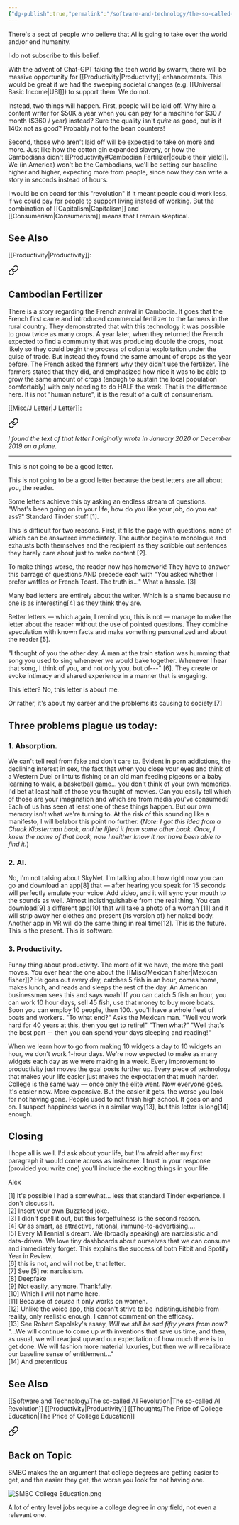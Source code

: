 ```yaml
---
{"dg-publish":true,"permalink":"/software-and-technology/the-so-called-ai-revolution/","tags":["technology","productivity"],"noteIcon":2}
---
```



There's a sect of people who believe that AI is going to take over the world and/or end humanity.

I do not subscribe to this belief.

With the advent of Chat-GPT taking the tech world by swarm, there will be massive opportunity for [[Productivity\|Productivity]] enhancements. This would be great if we had the sweeping societal changes (e.g. [[Universal Basic Income\|UBI]]) to support them. We do not.

Instead, two things will happen. First, people will be laid off. Why hire a content writer for $50K a year when you can pay for a machine for $30 / month (\$360 / year) instead? Sure the quality isn't *quite* as good, but is it 140x not as good? Probably not to the bean counters!

Second, those who aren't laid off will be expected to take on more and more. Just like how the cotton gin expanded slavery, or how the Cambodians didn't [[Productivity#Cambodian Fertilizer\|double their yield]]. We (in America) won't be the Cambodians, we'll be setting our baseline higher and higher, expecting more from people, since now they can write a story in seconds instead of hours.

I would be on board for this "revolution" if it meant people could work less, if we could pay for people to support living instead of working. But the combination of [[Capitalism\|Capitalism]] and [[Consumerism\|Consumerism]] means that I remain skeptical.

## See Also

[[Productivity\|Productivity]]:
 
<div class="transclusion internal-embed is-loaded"><a class="markdown-embed-link" href="/productivity/#cambodian-fertilizer" aria-label="Open link"><svg xmlns="http://www.w3.org/2000/svg" width="24" height="24" viewBox="0 0 24 24" fill="none" stroke="currentColor" stroke-width="2" stroke-linecap="round" stroke-linejoin="round" class="svg-icon lucide-link"><path d="M10 13a5 5 0 0 0 7.54.54l3-3a5 5 0 0 0-7.07-7.07l-1.72 1.71"></path><path d="M14 11a5 5 0 0 0-7.54-.54l-3 3a5 5 0 0 0 7.07 7.07l1.71-1.71"></path></svg></a><div class="markdown-embed">



## Cambodian Fertilizer
There is a story regarding the French arrival in Cambodia. It goes that the French first came and introduced commercial fertilizer to the farmers in the rural country. They demonstrated that with this technology it was possible to grow twice as many crops. A year later, when they returned the French expected to find a community that was producing double the crops, most likely so they could begin the process of colonial exploitation under the guise of trade. But instead they found the same amount of crops as the year before. The French asked the farmers why they didn't use the fertilizer. The farmers stated that they did, and emphasized how nice it was to be able to grow the same amount of crops (enough to sustain the local population comfortably) with only needing to do HALF the work. That is the difference here. It is not "human nature", it is the result of a cult of consumerism.


</div></div>

[[Misc/J Letter\|J Letter]]:


<div class="transclusion internal-embed is-loaded"><a class="markdown-embed-link" href="/misc/j-letter/#3-productivity" aria-label="Open link"><svg xmlns="http://www.w3.org/2000/svg" width="24" height="24" viewBox="0 0 24 24" fill="none" stroke="currentColor" stroke-width="2" stroke-linecap="round" stroke-linejoin="round" class="svg-icon lucide-link"><path d="M10 13a5 5 0 0 0 7.54.54l3-3a5 5 0 0 0-7.07-7.07l-1.72 1.71"></path><path d="M14 11a5 5 0 0 0-7.54-.54l-3 3a5 5 0 0 0 7.07 7.07l1.71-1.71"></path></svg></a><div class="markdown-embed">





*I found the text of that letter I originally wrote in January 2020 or December 2019 on a plane.*

---
This is not going to be a good letter.  

This is not going to be a good letter because the best letters are all about you, the reader.

Some letters achieve this by asking an endless stream of questions. "What's been going on in your life, how do you like your job, do you eat ass?" Standard Tinder stuff [1]. 

This is difficult for two reasons. First, it fills the page with questions, none of which can be answered immediately. The author begins to monologue and exhausts both themselves and the recipient as they scribble out sentences they barely care about just to make content [2]. 

To make things worse, the reader now has homework! They have to answer this barrage of questions AND precede each with "You asked whether I prefer waffles or French Toast. The truth is..." What a hassle. [3]  

Many bad letters are entirely about the writer. Which is a shame because no one is as interesting[4] as they think they are.  

Better letters — which again, I remind you, this is not — manage to make the letter about the reader without the use of pointed questions. They combine speculation with known facts and make something personalized and about the reader [5]. 

"I thought of you the other day. A man at the train station was humming that song you used to sing whenever we would bake together. Whenever I hear that song, I think of you, and not only you, but of---" [6]. They create or evoke intimacy and shared experience in a manner that is engaging.  

This letter? No, this letter is about me.  

Or rather, it's about my career and the problems its causing to society.[7]  

## Three problems plague us today:  
  
### 1.  **Absorption**.

We can't tell real from fake and don't care to. Evident in porn addictions, the declining interest in sex, the fact that when you close your eyes and think of a Western Duel or Intuits fishing or an old man feeding pigeons or a baby learning to walk, a basketball game... you don't think of your own memories. I'd bet at least half of those you thought of movies. Can you easily tell which of those are your imagination and which are from media you've consumed? Each of us has seen at least one of these things happen. But our own memory isn't what we're turning to. At the risk of this sounding like a manifesto, I will belabor this point no further.  (*Note: I got this idea from a Chuck Klosterman book, and he lifted it from some other book. Once, I knew the name of that book, now I neither know it nor have been able to find it.*)

### 2. **AI**.
No, I'm not talking about SkyNet. I'm talking about how right now you can go and download an app[8] that — after hearing you speak for 15 seconds will perfectly emulate your voice. Add video, and it will sync your mouth to the sounds as well. Almost indistinguishable from the real thing. You can download[9] a different app[10] that will take a photo of a woman [11] and it will strip away her clothes and present (its version of) her naked body. Another app in VR will do the same thing in real time[12]. This is the future. This is the present. This is software.  

### 3.  **Productivity**. 
Funny thing about productivity. The more of it we have, the more the goal moves. You ever hear the one about the [[Misc/Mexican fisher\|Mexican fisher]]? He goes out every day, catches 5 fish in an hour, comes home, makes lunch, and reads and sleeps the rest of the day. An American businessman sees this and says woah! If you can catch 5 fish an hour, you can work 10 hour days, sell 45 fish, use that money to buy more boats. Soon you can employ 10 people, then 100.. you'll have a whole fleet of boats and workers. "To what end?" Asks the Mexican man. "Well you work hard for 40 years at this, then you get to retire!" "Then what?" "Well that's the best part -- then you can spend your days sleeping and reading!"  

When we learn how to go from making 10 widgets a day to 10 widgets an hour, we don't work 1-hour days. We're now expected to make as many widgets each day as we were making in a week. Every improvement to productivity just moves the goal posts further up. Every piece of technology that makes your life easier just makes the expectation that much harder. College is the same way — once only the elite went. Now everyone goes. It's easier now. More expensive. But the easier it gets, the worse you look for not having gone. People used to not finish high school. It goes on and on. I suspect happiness works in a similar way[13], but this letter is long[14] enough.  

## Closing

I hope all is well. I'd ask about your life, but I'm afraid after my first paragraph it would come across as insincere. I trust in your response (provided you write one) you'll include the exciting things in your life.  
  
Alex  


[1] It's possible I had a somewhat... less that standard Tinder experience. I don't discuss it.  
[2] Insert your own Buzzfeed joke.  
[3] I didn't spell it out, but this forgetfulness is the second reason.  
[4] Or as smart, as attractive, rational, immune-to-advertising....  
[5] Every Millennial's dream. We (broadly speaking) are narcissistic and data-driven. We love tiny dashboards about ourselves that we can consume and immediately forget. This explains the success of both Fitbit and Spotify Year in Review.  
[6] this is not, and will not be, that letter.  
[7] See [5] re: narcissism.  
[8] Deepfake  
[9] Not easily, anymore. Thankfully.  
[10] Which I will not name here.  
[11] Because of *course* it only works on women.  
[12] Unlike the voice app, this doesn't strive to be indistinguishable from reality, only realistic enough. I cannot comment on the efficacy.  
[13] See Robert Sapolsky's essay, *Will we still be sad fifty years from now?* "...We will continue to come up with inventions that save us time, and then, as usual, we will readjust upward our expectation of how much there is to get done. We will fashion more material luxuries, but then we will recalibrate our baseline sense of entitlement..."  
[14] And pretentious

## See Also

[[Software and Technology/The so-called AI Revolution\|The so-called AI Revolution]]
[[Productivity\|Productivity]]
[[Thoughts/The Price of College Education\|The Price of College Education]]

<div class="transclusion internal-embed is-loaded"><a class="markdown-embed-link" href="/thoughts/the-price-of-college-education/#back-on-topic" aria-label="Open link"><svg xmlns="http://www.w3.org/2000/svg" width="24" height="24" viewBox="0 0 24 24" fill="none" stroke="currentColor" stroke-width="2" stroke-linecap="round" stroke-linejoin="round" class="svg-icon lucide-link"><path d="M10 13a5 5 0 0 0 7.54.54l3-3a5 5 0 0 0-7.07-7.07l-1.72 1.71"></path><path d="M14 11a5 5 0 0 0-7.54-.54l-3 3a5 5 0 0 0 7.07 7.07l1.71-1.71"></path></svg></a><div class="markdown-embed">



## Back on Topic

SMBC makes the an argument that college degrees are getting easier to get, and the easier they get, the worse you look for not having one.

![SMBC College Education.png](/img/user/img/SMBC%20College%20Education.png)


A lot of entry level jobs require a college degree in *any* field, not even a relevant one.


</div></div>



</div></div>


